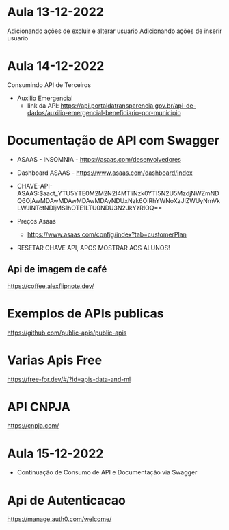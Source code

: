 # Aula 13-12-2022

Adicionando ações de excluir e alterar usuario
Adicionando ações de inserir usuario

# Aula 14-12-2022
Consumindo API de Terceiros
* Auxilio Emergencial   
  * link da API: https://api.portaldatransparencia.gov.br/api-de-dados/auxilio-emergencial-beneficiario-por-municipio

# Documentação de API com Swagger
* ASAAS - INSOMNIA - https://asaas.com/desenvolvedores
* Dashboard ASAAS - https://www.asaas.com/dashboard/index
* CHAVE-API-ASAAS:$aact_YTU5YTE0M2M2N2I4MTliNzk0YTI5N2U5MzdjNWZmNDQ6OjAwMDAwMDAwMDAwMDAyNDUxNzk6OiRhYWNoXzJlZWUyNmVkLWJlNTctNDljMS1hOTE1LTU0NDU3N2JkYzRlOQ==

* Preços Asaas 
    * https://www.asaas.com/config/index?tab=customerPlan
* RESETAR CHAVE API, APOS MOSTRAR AOS ALUNOS!

## Api de imagem de café
https://coffee.alexflipnote.dev/

# Exemplos de APIs publicas
https://github.com/public-apis/public-apis

# Varias Apis Free
https://free-for.dev/#/?id=apis-data-and-ml

# API CNPJA
https://cnpja.com/

# Aula 15-12-2022
* Continuação de Consumo de API e Documentação via Swagger

# Api de Autenticacao 
https://manage.auth0.com/welcome/
